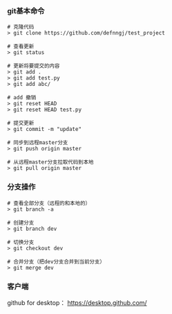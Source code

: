 
### git基本命令

```shell
# 克隆代码
> git clone https://github.com/defnngj/test_project

# 查看更新
> git status

# 更新将要提交的内容
> git add .
> git add test.py
> git add abc/

# add 撤销
> git reset HEAD
> git reset HEAD test.py

# 提交更新
> git commit -m "update"

# 同步到远程master分支
> git push origin master

# 从远程master分支拉取代码到本地
> git pull origin master

```

### 分支操作

```shell
# 查看全部分支（远程的和本地的）
> git branch -a

# 创建分支
> git branch dev

# 切换分支
> git checkout dev

# 合并分支（把dev分支合并到当前分支）
> git merge dev

```

### 客户端

github for desktop：
https://desktop.github.com/
